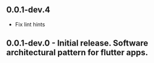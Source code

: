 ## 0.0.1-dev.4

* Fix lint hints

## 0.0.1-dev.0 - Initial release. Software architectural pattern for flutter apps.

